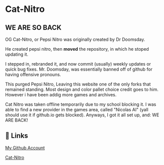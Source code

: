 

# Cat-Nitro

## WE ARE SO BACK

OG Cat-Nitro, or Pepsi Nitro was originally created by Dr Doomsday.

He created pepsi nitro, then **moved** the repository, in which he stoped updating it. 

I stepped in, rebranded it, and now commit (usually) weekly updates or quick bug fixes. Mr. Doomsday, was essentially banned off of github for having offensive pronouns.

This purged Pepsi Nitro, Leaving this website one of the only forks that remained standing. Most design and color pallet choice credit goes to him. However i have been addig more games and archives. 

Cat Nitro was taken offline temporarily due to my school blocking it. I was able to find a new provider in the games area, called "Nicolas AI" (yall should use it if github.io gets blocked). Anyways, I got it all set up, and: WE ARE BACK!


## 🔗 Links
[My Github Account](https://github.com/catman6112)

[Cat-Nitro](cat-nitro.nicolasai.com)
